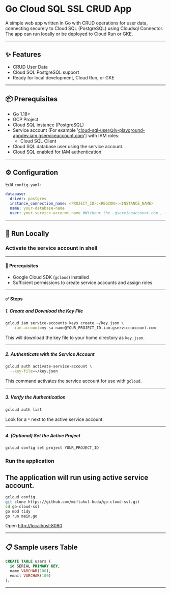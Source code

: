 # Go Cloud SQL SSL CRUD App

A simple web app written in Go with CRUD operations for user data, connecting securely to Cloud SQL (PostgreSQL) using 
Cloudsql Connector. The app can run locally or be deployed to Cloud Run or GKE.

---

## ✨ Features

- CRUD User Data
- Cloud SQL PostgreSQL support
- Ready for local development, Cloud Run, or GKE

---

## 📦 Prerequisites

- Go 1.18+
- GCP Project
- Cloud SQL instance (PostgreSQL)
- Service account (For example 'cloud-sql-user@lv-playground-appdev.iam.gserviceaccount.com') with IAM roles:
  - Cloud SQL Client 
- Cloud SQL database user using the service account.
- Cloud SQL enabled for IAM authentication
---

## ⚙️ Configuration

Edit `config.yaml`:

```yaml
database:
  driver: postgres 
  instance_connection_name: <PROJECT_ID>:<REGION>:<INSTANCE_NAME>
  name: your-database-name
  user: your-service-account-name #Without the .gserviceaccount.com , for example: cloud-sql-user@lv-playground-appdev.iam
```

---

## 🚀 Run Locally


### Activate the service account in shell

---

#### 📌 Prerequisites

- Google Cloud SDK (`gcloud`) installed
- Sufficient permissions to create service accounts and assign roles

---

#### ✅ Steps


##### 1. Create and Download the Key File

```bash
gcloud iam service-accounts keys create ~/key.json \
  --iam-account=my-sa-name@YOUR_PROJECT_ID.iam.gserviceaccount.com
```

This will download the key file to your home directory as `key.json`.

---

##### 2. Authenticate with the Service Account

```bash
gcloud auth activate-service-account \
  --key-file=~/key.json
```

This command activates the service account for use with `gcloud`.

---

##### 3. Verify the Authentication

```bash
gcloud auth list
```

Look for a `*` next to the active service account.

---

##### 4. (Optional) Set the Active Project

```bash
gcloud config set project YOUR_PROJECT_ID
```
### Run the application

The application will run using active service account.
---

```bash
gcloud config 
git clone https://github.com/miftahul-huda/go-cloud-ssl.git
cd go-cloud-ssl
go mod tidy
go run main.go
```

Open [http://localhost:8080](http://localhost:8080)

---

## 📋 Sample users Table

```sql
CREATE TABLE users (
  id SERIAL PRIMARY KEY,
  name VARCHAR(100),
  email VARCHAR(100)
);
```

---